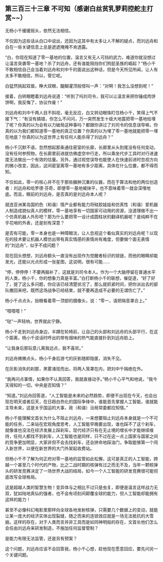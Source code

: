 ## 第三百三十三章 不可知（感谢白丝贫乳萝莉控舵主打赏~~）
无杨小千缓缓摇头，依然无法相信。

不仅因为这些话从白口中说出，还因为这其中有太多让人不解的疑点，而刘远舟和白在一些关键信息上总是遮遮掩掩不肯透露。

“白，你现在知道了零一基地的位置，温言又有无人可挡的武力，难道你就没想过让温言突袭零一基地？杀了刘远舟，还有谁能阻挡你们狗屁圣族的崛起？”杨小千不敢相信自己会当着刘远舟和刘中千的面说出这种话，但是今天所见所闻，让人有太多不敢相信，所以，管它呢。

白猛然挑起双眉，睁大双眼，醍醐灌顶般怪叫一声：“对啊！我怎么没想到呢！”

接着，白转眼瞪着刘远舟说道：“听到了吗刘司令，我可以让温言来把你锤成肉饼饼啊，我反悔了，协议作废！”

刘远舟和刘中千两人目不斜视，毫无反应，白又转动眼珠盯住杨小千，笑得上气不接下气：“有没有搞错，你怎么不问问，万一突然发生十级大地震把零一基地给埋了呢？你真的以为会有以力破局这种事吗？都跟你讲过了刘司令的信息误导嘛，你真的以为我们都知道零一基地的真正位置？你真的以为埋了零一基地就能把零一埋在地底？你真的以为这世界上有任何人能杀得了刘远舟？”

杨小千沉默不语，忽然想起那条通往密室的长廊，长廊里从头到尾没有任何变动，没有任何参照物，在长廊里前进就仿佛虚空中行走，所以乘坐代步工具时对行进速度无法做出一个有效的估量。另外，通过视觉误导也能使人在快速前进时忽视方向的微小改变，因此，这间密室离零一基地有多少距离，具体在什么位置，都不得而知。

不仅如此，零一的核心并不在于那些臃肿沉重的仪器，而在于算法和他的两位创造者：刘远舟和哈罗德·芬奇，即便零一基地被抹平，也不意味着零一就会深埋地底。而且，眼前的刘远舟，是否真的是刘远舟本人呢？

就连亚洲某岛国的色（和谐）情产业都有能力将硅胶娃娃和仿真性（和谐）爱机器人制造成貌似真人的模样，零一基地享有一切国家可动用的资源，没道理做不出一个仿真机器人外形吧？那为什么要把零一设计成圆柱状的翻译机器呢？是纯粹不在乎花哨的外表，还是别有深意？

是否有可能，零一本身也是一种障眼法，让人忽视这个看似真实的刘远舟呢？以现在的技术要让机器人模仿出带有真实情感的表情尚有难度，但要做个面无表情的“刘远舟”，似乎不成问题？

现在回头想想，刘远舟额头一直没有出现作为觉醒者标识的锁链，而他的眼睛却能发光，还能以光点形成一张星图，这说明，很有可能……

“停，停停停！不要再脑补了，这就是刘司令本人。作为一个大脑停留在普通水平的人类，杨小千，你的想象力真是丰富。”白打断杨小千的联想，催促道，“好了好了，提了这么多问题，你应该已经清楚状况了，那么就抓紧时间，把你派出去的部队撤回来吧，既然这场战争已经结束，就不要再造成不必要的无谓伤亡了。”

杨小千点点头，抬眼看着零一顶部的摄像头，说：“零一，请把隔音罩合上。”

“喂喂喂！”

“哒”一声轻响，世界就此宁静。

杨小千走到刘远舟身边，半蹲在轮椅前，让自己的头部和刘远舟的头部平行，在这个距离，杨小千说话时呼出的带有烟味的热气能直接扑到刘远舟脸上。

“让我身后那玩意儿离我远点，我不喜欢。”

刘远舟微微点头，杨小千身后游弋的灰影随即隐匿，消失不见。

在灰影消失的刹那，黑雾涌现而出，将两人笼罩在内，把刘中千隔绝在外。

“我再问点事情，如果你不认真回答，我就直接动手。”杨小千心平气和地说，“我今天得知的一切，中央是否知情？”

“知道。”刘远舟回答道，“人工智能是未来的必然趋势，即便不出现在今天，也会出现在明天或者后天，在日趋白热化的国际争锋中，谁能首先掌握人工智能，谁就能主导未来，这是关乎国运的大事，政（和谐）治局常委都应知情。”

杨小千能理解文首长为什么不阻止刘远舟，一来想要阻止刘远舟本身就是一个不可能的任务，二来站在宏观角度思考，人工智能早晚要出现，谁也踩不了这个刹车，就像谁也没法在经济发展上踩刹车，现代经济只有在无止境的增长中才能继续维持，任何人都找不到刹车，人工智能也是同样，只不过在这一点上国家与国家之间的竞争更加明显，大家非但不会去找刹车，还会拼命地踩油门，争取能够第一个闯入新世界，以便在新世界的大门外架起收费站。

但杨小千不了解为何正府对零一基地的监管如此松懈，这可是真正的人工智能，跨越一个甚至几个时代的产物，比之二战时期的核弹有过之而无不及，当年一颗核弹头的研发竞赛决定了一场世界大战的结局，如今一个人工智能的研发竞赛很可能彻底改写全球格局。

这是超越人类的智慧生物！变异体与之相比不过只是虫豸，即便是温言这样战力无双，犹如陆地真仙的强者，也不会有顷刻间颠覆全球的能力，但人工智能却能拥有这样的能力！

甚至不必像科幻电影里那样向全球各地发射核弹，只需要几个数据上的变动，就能让某一庞大的经济实体出现裂缝，随之而来的连锁效应就是一场无法抵抗的大雪崩。这样的存在，对于人类而言并非工具而是如同神明般的存在，文首长他们怎么会任由刘远舟来研发制造，不施加任何监督管制？

是能力有限无法监管，还是另有预案？

这个问题，刘远舟应该不会回答我，杨小千心想，趁他现在愿意回应，要先问另一个关键问题。

